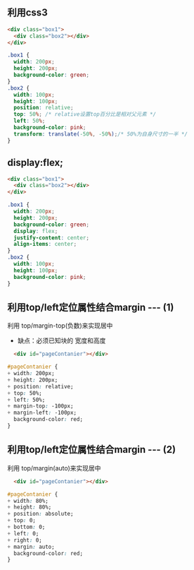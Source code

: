 ## 利用css3

```html
<div class="box1">
  <div class="box2"></div>
</div>
```

```css
.box1 {
  width: 200px;
  height: 200px;
  background-color: green;
}
.box2 {
  width: 100px;
  height: 100px;
  position: relative;
  top: 50%; /* relative设置top百分比是相对父元素 */
  left: 50%;
  background-color: pink;
  transform: translate(-50%, -50%);/* 50%为自身尺寸的一半 */
}
```

## display:flex;


```html
<div class="box1">
  <div class="box2"></div>
</div>
```

```css
.box1 {
  width: 200px;
  height: 200px;
  background-color: green;
  display: flex;
  justify-content: center;
  align-items: center;
}
.box2 {
  width: 100px;
  height: 100px;
  background-color: pink;
}
```

## 利用top/left定位属性结合margin --- (1)

利用 top/margin-top(负数)来实现居中

- 缺点：必须已知块的 宽度和高度

```html
  <div id="pageContanier"></div>
```

```css
#pageContanier {
+ width: 200px;
+ height: 200px;
+ position: relative;
+ top: 50%;
+ left: 50%;
+ margin-top: -100px;
+ margin-left: -100px;
  background-color: red;
}
```

## 利用top/left定位属性结合margin --- (2)

利用 top/margin(auto)来实现居中

```html
  <div id="pageContanier"></div>
```

```css
#pageContanier {
+ width: 80%;
+ height: 80%;
+ position: absolute;
+ top: 0;
+ bottom: 0;
+ left: 0;
+ right: 0;
+ margin: auto;
  background-color: red;
}
```
